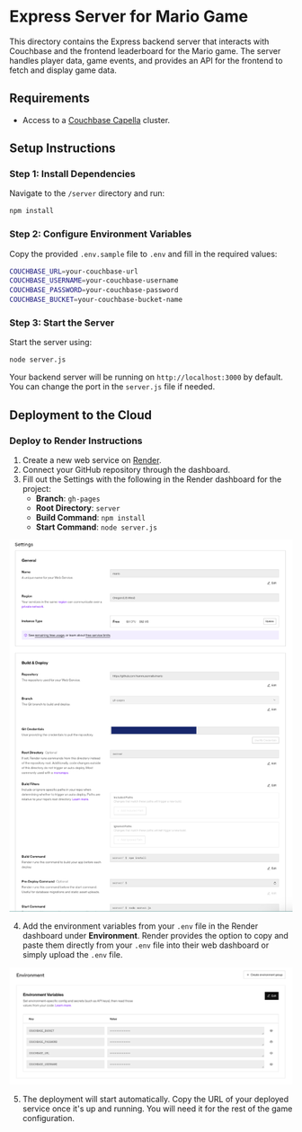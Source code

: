 # Express Server for Mario Game

This directory contains the Express backend server that interacts with Couchbase and the frontend leaderboard for the Mario game. The server handles player data, game events, and provides an API for the frontend to fetch and display game data.

## Requirements

* Access to a [Couchbase Capella](https://cloud.couchbase.com/) cluster.

## Setup Instructions

### Step 1: Install Dependencies

Navigate to the `/server` directory and run:

```bash
npm install
```

### Step 2: Configure Environment Variables

Copy the provided `.env.sample` file to `.env` and fill in the required values:

```bash
COUCHBASE_URL=your-couchbase-url
COUCHBASE_USERNAME=your-couchbase-username
COUCHBASE_PASSWORD=your-couchbase-password
COUCHBASE_BUCKET=your-couchbase-bucket-name
```

### Step 3: Start the Server

Start the server using:

```bash
node server.js
```

Your backend server will be running on `http://localhost:3000` by default. You can change the port in the `server.js` file if needed.

## Deployment to the Cloud

### Deploy to Render Instructions

1. Create a new web service on [Render](https://render.com).
2. Connect your GitHub repository through the dashboard.
3. Fill out the Settings with the following in the Render dashboard for the project:
    - **Branch**: `gh-pages`
    - **Root Directory**: `server`
    - **Build Command**: `npm install`
    - **Start Command**: `node server.js`

![](./readme_images/settings_options.png)

4. Add the environment variables from your `.env` file in the Render dashboard under **Environment**. Render provides the option to copy and paste them directly from your `.env` file into their web dashboard or simply upload the `.env` file.

![](./readme_images/env_vars_options.png)

5. The deployment will start automatically. Copy the URL of your deployed service once it's up and running. You will need it for the rest of the game configuration.
